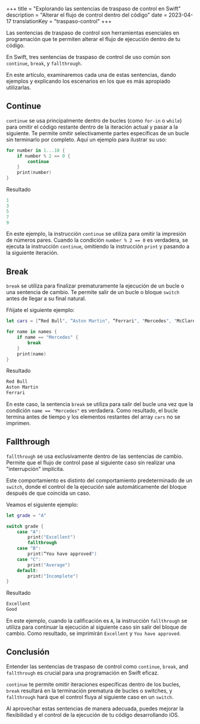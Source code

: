 +++
title = "Explorando las sentencias de traspaso de control en Swift"
description = "Alterar el flujo de control dentro del código"
date = 2023-04-17
translationKey = "traspaso-control"
+++

Las sentencias de traspaso de control son herramientas esenciales en programación que te permiten alterar el flujo de ejecución dentro de tu código.

En Swift, tres sentencias de traspaso de control de uso común son `continue`, `break`, y `fallthrough`. 

En este artículo, examinaremos cada una de estas sentencias, dando ejemplos y explicando los escenarios en los que es más apropiado utilizarlas.

## Continue
`continue` se usa principalmente dentro de bucles (como `for-in` o `while`) para omitir el código restante dentro de la iteración actual y pasar a la siguiente. Te permite omitir selectivamente partes específicas de un bucle sin terminarlo por completo.
Aquí un ejemplo para ilustrar su uso:

```swift
for number in 1...10 {
    if number % 2 == 0 {
        continue
    }
    print(number)
}
```

Resultado
```swift
1
3
5
7
9
```

En este ejemplo, la instrucción `continue` se utiliza para omitir la impresión de números pares. Cuando la condición `number % 2 == 0` es verdadera, se ejecuta la instrucción `continue`, omitiendo la instrucción `print` y pasando a la siguiente iteración.

## Break
`break` se utiliza para finalizar prematuramente la ejecución de un bucle o una sentencia de cambio. Te permite salir de un bucle o bloque `switch` antes de llegar a su final natural.

Fñijate el siguiente ejemplo:

```swift
let cars = [“Red Bull", “Aston Martin", “Ferrari", "Mercedes", "McClaren"]

for name in names {
    if name == "Mercedes" {
        break
    }
    print(name)
}
```

Resultado
```swift
Red Bull
Aston Martin
Ferrari
```

En este caso, la sentencia `break` se utiliza para salir del bucle una vez que la condición `name == "Mercedes"` es verdadera. Como resultado, el bucle termina antes de tiempo y los elementos restantes del array `cars` no se imprimen.

## Fallthrough
`fallthrough` se usa exclusivamente dentro de las sentencias de cambio. Permite que el flujo de control pase al siguiente caso sin realizar una "interrupción" implícita.

Este comportamiento es distinto del comportamiento predeterminado de un `switch`, donde el control de la ejecución sale automáticamente del bloque después de que coincida un caso.

Veamos el siguiente ejemplo:

```swift
let grade = "A"

switch grade {
    case "A":
        print("Excellent")
        fallthrough
    case "B":
        print(“You have approved")
    case "C":
        print("Average")
    default:
        print("Incomplete")
}
```

Resultado
```swift
Excellent
Good
```

En este ejemplo, cuando la calificación es `A`, la instrucción `fallthrough` se utiliza para continuar la ejecución al siguiente caso sin salir del bloque de cambio. Como resultado, se imprimirán `Excellent` y `You have approved`.

## Conclusión
Entender las sentencias de traspaso de control como `continue`, `break`, and `fallthrough` es crucial para una programación en Swift eficaz.

`continue` te permite omitir iteraciones específicas dentro de los bucles, `break` resultará en la terminación prematura de bucles o switches, y `fallthrough` hará que el control fluya al siguiente caso en un `switch`.
 
Al aprovechar estas sentencias de manera adecuada, puedes mejorar la flexibilidad y el control de la ejecución de tu código desarrollando iOS.